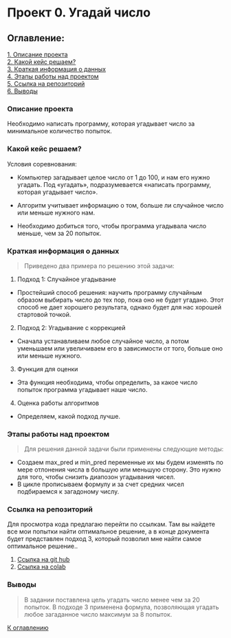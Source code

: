 # Проект 0. Угадай число 

## Оглавление:

[1. Описание проекта](README.md#описание-проекта)  
[2. Какой кейс решаем?](README.md#какой-кейс-решаем)  
[3. Краткая информация о данных](README.md#краткая-информация-о-данных)  
[4. Этапы работы над проектом](README.md#этапы-работы-над-проектом)  
[5. Ссылка на репозиторий](README.md#ссылка-на-репозиторий)  
[6. Выводы](README.md#выводы)  


### Описание проекта

Необходимо написать программу, которая угадывает число за минимальное количество попыток.  

### Какой кейс решаем?

Условия соревнования:  
* Компьютер загадывает целое число от 1 до 100, и нам его нужно угадать. Под «угадать», подразумевается «написать программу, которая угадывает число». 

* Алгоритм учитывает информацию о том, больше ли случайное число или меньше нужного нам.  

* Необходимо добиться того, чтобы программа угадывала число меньше, чем за 20 попыток.  


### Краткая информация о данных

> Приведено два примера по решению этой задачи:
1. Подход 1: Случайное угадывание
* Простейший способ решения: научить программу случайным образом выбирать число до тех пор, пока оно не будет угадано. Этот способ не дает хорошего результата, однако будет для нас хорошей стартовой точкой.  
2. Подход 2: Угадывание с коррекцией
* Сначала устанавливаем любое случайное число, а потом уменьшаем или увеличиваем его в зависимости от того, больше оно или меньше нужного.
3. Функция для оценки
* Эта функция необходима, чтобы определить, за какое число попыток программа угадывает наше число.
4. Оценка работы алгоритмов
* Определяем, какой подход лучше.

### Этапы работы над проектом

>Для решения данной задачи были применены следующие методы:
* Создаем max_pred и min_pred переменные их мы будем изменять по мере отлонения числа в большую или меньшую сторону. Это нужно для того, чтобы снизить диапозон угадывания чисел.
* В цикле прописываем формулу и за счет средних чисел подбираемся к загадоному числу.

### Ссылка на репозиторий

Для просмотра кода предлагаю перейти по ссылкам. Там вы найдете все мои попытки найти оптимальное решение, а в конце документа будет представлен подход 3, который позволил мне найти самое оптимальное решение..

1. [Ссылка на git hub](https://github.com/qv1k1/I_Win/blob/main/02%20%D0%9F%D1%80%D0%BE%D0%B5%D0%BA%D1%82%D1%8B/project_0/Final_task_1.ipynb)
2. [Ссылка на colab](https://colab.research.google.com/drive/1336HNAMRhyTpd5pHPiU81Pxgyxwdz3r0)


### Выводы

> В задании поставлена цель угадать число менее чем за 20 попыток. В подходе 3 применена формула, позволяющая угадать любое загаданное число максимум за 8 попыток.

[К оглавлению](README.md#оглавление)